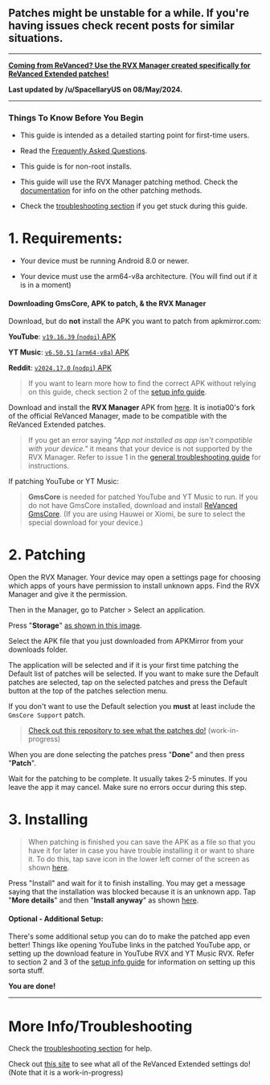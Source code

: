 ## Patches might be unstable for a while. If you're having issues check recent posts for similar situations.

---

**[Coming from ReVanced? Use the RVX Manager created specifically for ReVanced Extended patches!](https://github.com/inotia00/revanced-manager/releases/latest)**





**Last updated by /u/SpacellaryUS on 08/May/2024.**



___





### **Things To Know Before You Begin**



* This guide is intended as a detailed starting point for first-time users.




* Read the [Frequently Asked Questions](https://www.reddit.com/r/revancedextended/wiki/faq/).





* This guide is for non-root installs.





* This guide will use the RVX Manager patching method. Check the [documentation](https://github.com/inotia00/revanced-documentation#revanced-extended-documentation) for info on the other patching methods.





* Check the [troubleshooting section](https://www.reddit.com/r/revancedextended/wiki/troubleshooting/) if you get stuck during this guide.







# **1. Requirements:**





* Your device must be running Android 8.0 or newer.





* Your device must use the arm64-v8a architecture. (You will find out if it is in a moment) 







#### **Downloading GmsCore, APK to patch, & the RVX Manager**





Download, but do **not** install the APK you want to patch from apkmirror.com:

**YouTube**: [`v19.16.39` (`nodpi`) APK](https://www.apkmirror.com/apk/google-inc/youtube/youtube-19-16-39-release/youtube-19-16-39-android-apk-download/)

**YT Music**: [`v6.50.51` (`arm64-v8a`) APK](https://www.apkmirror.com/apk/google-inc/youtube-music/youtube-music-6-50-51-release/youtube-music-6-50-51-android-apk-download/)

**Reddit**: [`v2024.17.0` (`nodpi`) APK](https://www.apkmirror.com/apk/redditinc/reddit/reddit-2024-17-0-release/reddit-2024-17-0-2-android-apk-download/)



> If you want to learn more how to find the correct APK without relying on this guide, check section 2 of the [setup info guide](https://github.com/ReVanced-Extended-Community/Community-Guides/blob/main/community-wiki/patching%20%26%20setup%20info.md#2-general-info-for-patching-and-feature-setup).


Download and install the **RVX Manager** APK from [here](https://github.com/inotia00/revanced-manager/releases/latest). It is inotia00's fork of the official ReVanced Manager, made to be compatible with the ReVanced Extended patches.

> If you get an error saying *"App not installed as app isn't compatible with your device."* it means that your device is not supported by the RVX Manager. Refer to issue 1 in the [general troubleshooting guide](https://github.com/ReVanced-Extended-Community/Community-Guides/blob/main/community-wiki/general-troubleshooting.md) for instructions.





If patching YouTube or YT Music:
> **GmsCore** is needed for patched YouTube and YT Music to run. If you do not have GmsCore installed, download and install [ReVanced GmsCore](https://github.com/ReVanced/GmsCore/releases/latest). (If you are using Hauwei or Xiomi, be sure to select the special download for your device.)











# **2. Patching**





Open the RVX Manager. Your device may open a settings page for choosing which apps of yours have permission to install unknown apps. Find the RVX Manager and give it the permission.





Then in the Manager, go to Patcher > Select an application.





Press "**Storage**" [as shown in this image](https://imgur.com/a/vx64z3S).





Select the APK file that you just downloaded from APKMirror from your downloads folder.





The application will be selected and if it is your first time patching the Default list of patches will be selected. If you want to make sure the Default patches are selected, tap on the selected patches and press the Default button at the top of the patches selection menu.





If you don't want to use the Default selection you **must** at least include the `GmsCore Support` patch.





> [Check out this repository to see what the patches do!](https://github.com/ReVanced-Extended-Community/Patches-Documentation#patches-documentation) (work-in-progress)





When you are done selecting the patches press "**Done**" and then press "**Patch**".





Wait for the patching to be complete. It usually takes 2-5 minutes. If you leave the app it may cancel. Make sure no errors occur during this step.







# **3. Installing**





> When patching is finished you can save the APK as a file so that you have it for later in case you have trouble installing it or want to share it. To do this, tap save icon in the lower left corner of the screen as shown [here](https://imgur.com/a/FKD0okE).





Press "Install" and wait for it to finish installing. You may get a message saying that the installation was blocked because it is an unknown app. Tap "**More details**" and then "**Install anyway**" as shown [here](https://imgur.com/a/iLP2m7l).







#### **Optional - Additional Setup:**

There's some additional setup you can do to make the patched app even better! Things like opening YouTube links in the patched YouTube app, or setting up the download feature in YouTube RVX and YT Music RVX. Refer to section 2 and 3 of the [setup info guide](https://github.com/ReVanced-Extended-Community/Community-Guides/blob/main/community-wiki/patching%20%26%20setup%20info.md#2-general-info-for-patching-and-feature-setup) for information on setting up this sorta stuff.



**You are done!**



___







# **More Info/Troubleshooting**





Check the [troubleshooting section](https://www.reddit.com/r/revancedextended/wiki/troubleshooting/) for help.





Check out [this site](https://kazimmt.github.io/#revanced-extended-features) to see what all of the ReVanced Extended settings do! (Note that it is a work-in-progress)
